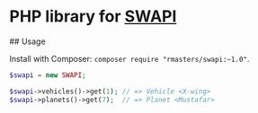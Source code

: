 # PHP library for [SWAPI](http://swapi.co/)

## Usage

Install with Composer: `composer require "rmasters/swapi:~1.0"`.

```php
$swapi = new SWAPI;

$swapi->vehicles()->get(1); // => Vehicle <X-wing>
$swapi->planets()->get(7);  // => Planet <Mustafar>
```
